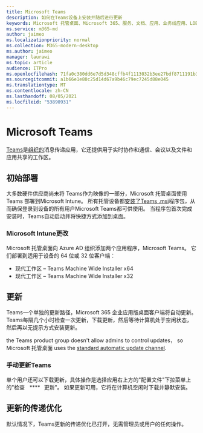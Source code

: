 ```yaml
---
title: Microsoft Teams
description: 如何在Teams设备上安装并随后进行更新
keywords: Microsoft 托管桌面、Microsoft 365、服务、文档、应用、业务线应用、LOB 应用
ms.service: m365-md
author: jaimeo
ms.localizationpriority: normal
ms.collection: M365-modern-desktop
ms.author: jaimeo
manager: laurawi
ms.topic: article
audience: ITPro
ms.openlocfilehash: 71fa0c380dd6e7d5d348cffb4f1113032b3ee27bdf8711191b3d12903e6b1789
ms.sourcegitcommit: a1b66e1e80c25d14d67a9b46c79ec7245d88e045
ms.translationtype: MT
ms.contentlocale: zh-CN
ms.lasthandoff: 08/05/2021
ms.locfileid: "53890931"
---
```

# <a name="microsoft-teams"></a>Microsoft Teams

[Teams](https://www.microsoft.com/microsoft-365/microsoft-teams/group-chat-software)是[组织的](https://support.microsoft.com/office/microsoft-teams-basics-6d5f52e6-5306-4096-ac24-c3082b79eaf0)消息传递应用，它还提供用于实时协作和通信、会议以及文件和应用共享的工作区。

## <a name="initial-deployment"></a>初始部署

大多数硬件供应商尚未将 Teams作为映像的一部分，Microsoft 托管桌面使用 Teams 部署到Microsoft Intune。 所有托管设备都[安装了Teams .msi](/MicrosoftTeams/msi-deployment#how-the-microsoft-teams-msi-package-works)程序包，从而确保登录到设备的所有用户Microsoft Teams都可供使用。 当程序包首次完成安装时，Teams自动启动并将快捷方式添加到桌面。

### <a name="microsoft-intune-changes"></a>Microsoft Intune更改

Microsoft 托管桌面向 Azure AD 组织添加两个应用程序，Microsoft Teams。 它们部署到适用于设备的 64 位或 32 位客户端：  

- 现代工作区 – Teams Machine Wide Installer x64  
- 现代工作区 – Teams Machine Wide Installer x32

## <a name="updates"></a>更新

Teams一个单独的更新路径，Microsoft 365 企业应用版桌面客户端将自动更新。 Teams每隔几个小时检查一次更新，下载更新，然后等待计算机处于空闲状态，然后再以无提示方式安装更新。  

the Teams product group doesn't allow admins to control updates， so Microsoft 托管桌面 uses the [standard automatic update channel](/microsoftteams/teams-client-update#can-admins-deploy-updates-instead-of-teams-auto-updating).

### <a name="manually-updating-teams"></a>手动更新Teams

单个用户还可以下载更新，具体操作是选择应用右上方的"配置文件"下拉菜单上的"检查    ****   更新"。 如果更新可用，它将在计算机空闲时下载并静默安装。

## <a name="delivery-optimization-of-updates"></a>更新的传递优化

默认情况下，Teams更新的传递优化已打开，无需管理员或用户的任何操作。
